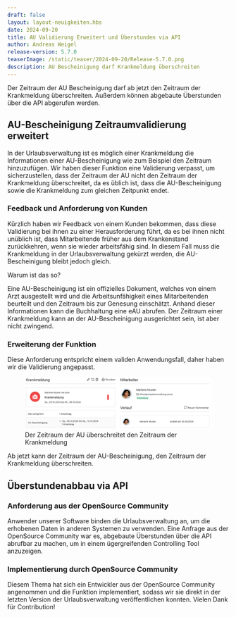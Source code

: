 ```yaml
---
draft: false
layout: layout-neuigkeiten.hbs
date: 2024-09-20
title: AU Validierung Erweitert und Überstunden via API
author: Andreas Weigel
release-version: 5.7.0
teaserImage: /static/teaser/2024-09-20/Release-5.7.0.png
description: AU Bescheinigung darf Krankmeldung überschreiten
---
```


Der Zeitraum der AU Bescheinigung darf ab jetzt den Zeitraum der Krankmeldung überschreiten.
Außerdem können abgebaute Überstunden über die API abgerufen werden.

<!-- more -->

## AU-Bescheinigung Zeitraumvalidierung erweitert 

In der Urlaubsverwaltung ist es möglich einer Krankmeldung die Informationen einer AU-Bescheinigung wie zum Beispiel den Zeitraum hinzuzufügen. 
Wir haben dieser Funktion eine Validierung verpasst, um sicherzustellen, dass der Zeitraum der AU nicht den Zeitraum der Krankmeldung überschreitet,
da es üblich ist, dass die AU-Bescheinigung sowie die Krankmeldung zum gleichen Zeitpunkt endet. 

### Feedback und Anforderung von Kunden

Kürzlich haben wir Feedback von einem Kunden bekommen, dass diese Validierung bei ihnen zu einer Herausforderung führt, 
da es bei ihnen nicht unüblich ist, dass Mitarbeitende früher aus dem Krankenstand zurückkehren, wenn sie wieder arbeitsfähig sind.
In diesem Fall muss die Krankmeldung in der Urlaubsverwaltung gekürzt werden, die AU-Bescheinigung bleibt jedoch gleich. 

Warum ist das so?

Eine AU-Bescheinigung ist ein offizielles Dokument, welches von einem Arzt ausgestellt wird und die Arbeitsunfähigkeit 
eines Mitarbeitenden beurteilt und den Zeitraum bis zur Genesung einschätzt. Anhand dieser Informationen 
kann die Buchhaltung eine eAU abrufen. Der Zeitraum einer Krankmeldung kann an der AU-Bescheinigung ausgerichtet sein, ist aber nicht zwingend.

### Erweiterung der Funktion

Diese Anforderung entspricht einem validen Anwendungsfall, daher haben wir die Validierung angepasst.

<div class="flex my-8">
    <figure>
        <picture>
            <source srcset="AU-Zeitraum.avif" type="image/avif" />
            <source srcset="AU-Zeitraum.webp" type="image/webp" />
            <img
              src="AU-Zeitraum.png"
              alt="Der Zeitraum der AU überschreitet den Zeitraum der Krankmeldung"
              decoding="async"
              loading="lazy"
              class="rounded-lg"
            />
        </picture>
        <figcaption class="text-sm text-center">Der Zeitraum der AU überschreitet den Zeitraum der Krankmeldung</figcaption>
    </figure>
</div>

Ab jetzt kann der Zeitraum der AU-Bescheinigung, den Zeitraum der Krankmeldung überschreiten. 

## Überstundenabbau via API

### Anforderung aus der OpenSource Community

Anwender unserer Software binden die Urlaubsverwaltung an, um die erhobenen Daten in anderen Systemen zu verwenden.
Eine Anfrage aus der OpenSource Community war es, abgebaute Überstunden über die API abrufbar zu machen, um in einem 
ügergreifenden Controlling Tool anzuzeigen.

### Implementierung durch OpenSource Community

Diesem Thema hat sich ein Entwickler aus der OpenSource Community angenommen und die Funktion implementiert, 
sodass wir sie direkt in der letzten Version der Urlaubsverwaltung veröffentlichen konnten.
Vielen Dank für Contribution!
